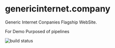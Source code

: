 # genericinternet.company

Generic Internet Conpanies Flagship WebSite. 

For Demo Purposed of pipelines

![build status](https://codebuild.us-east-2.amazonaws.com/badges?uuid=eyJlbmNyeXB0ZWREYXRhIjoibkNHTnNFekNrSFZsMCtnRjJiOGdoNXJVVmV2RXRhZ2R1Z3lYVXBlV2c4bVZKRWlzcVozWUdIRTlJRkxRclp3Y0hoRTVMQ2FQUmE1eUlJbVA1TVJvemhrPSIsIml2UGFyYW1ldGVyU3BlYyI6InltYlRDLzdKWTBkR2ZVUlgiLCJtYXRlcmlhbFNldFNlcmlhbCI6MX0%3D&branch=master)
